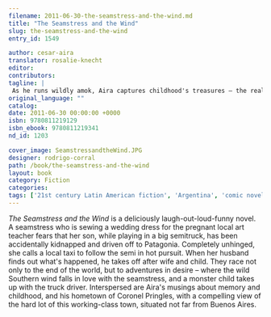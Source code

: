 ```yaml
---
filename: 2011-06-30-the-seamstress-and-the-wind.md
title: "The Seamstress and the Wind"
slug: the-seamstress-and-the-wind
entry_id: 1549

author: cesar-aira
translator: rosalie-knecht
editor: 
contributors: 
tagline: |
 As he runs wildly amok, Aira captures childhood's treasures – the reality of the fable and the delirium of invention – in this hilariously funny book.
original_language: ""
catalog: 
date: 2011-06-30 00:00:00 +0000 
isbn: 9780811219129
isbn_ebook: 9780811219341
nd_id: 1203

cover_image: SeamstressandtheWind.JPG
designer: rodrigo-corral
path: /book/the-seamstress-and-the-wind
layout: book
category: Fiction
categories: 
tags: ['21st century Latin American fiction', 'Argentina', 'comic novel', 'death', 'fear', 'Latin America', 'love', 'parenthood', 'Spanish']
---
```

*The Seamstress and the Wind* is a deliciously laugh-out-loud-funny novel. A seamstress who is sewing a wedding dress for the pregnant local art teacher fears that her son, while playing in a big semitruck, has been accidentally kidnapped and driven off to Patagonia. Completely unhinged, she calls a local taxi to follow the semi in hot pursuit. When her husband finds out what's happened, he takes off after wife and child. They race not only to the end of the world, but to adventures in desire – where the wild Southern wind falls in love with the seamstress, and a monster child takes up with the truck driver. Interspersed are Aira's musings about memory and childhood, and his hometown of Coronel Pringles, with a compelling view of the hard lot of this working-class town, situated not far from Buenos Aires.





